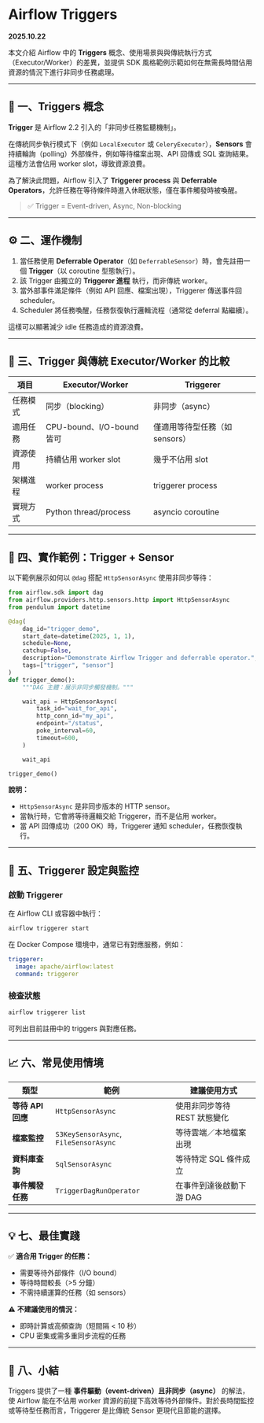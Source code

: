 # Airflow Triggers

**2025.10.22**

本文介紹 Airflow 中的 **Triggers** 概念、使用場景與與傳統執行方式（Executor/Worker）的差異，並提供 SDK 風格範例示範如何在無需長時間佔用資源的情況下進行非同步任務處理。

---

## 🧩 一、Triggers 概念

**Trigger** 是 Airflow 2.2 引入的「非同步任務監聽機制」。

在傳統同步執行模式下（例如 `LocalExecutor` 或 `CeleryExecutor`），**Sensors** 會持續輪詢（polling）外部條件，例如等待檔案出現、API 回傳或 SQL 查詢結果。這種方法會佔用 worker slot，導致資源浪費。

為了解決此問題，Airflow 引入了 **Triggerer process** 與 **Deferrable Operators**，允許任務在等待條件時進入休眠狀態，僅在事件觸發時被喚醒。

> ✅ Trigger = Event-driven, Async, Non-blocking

---

## ⚙️ 二、運作機制

1. 當任務使用 **Deferrable Operator**（如 `DeferrableSensor`）時，會先註冊一個 **Trigger**（以 coroutine 型態執行）。
2. 該 Trigger 由獨立的 **Triggerer 進程** 執行，而非傳統 worker。
3. 當外部事件滿足條件（例如 API 回應、檔案出現），Triggerer 傳送事件回 scheduler。
4. Scheduler 將任務喚醒，任務恢復執行邏輯流程（通常從 deferral 點繼續）。

這樣可以顯著減少 idle 任務造成的資源浪費。

---

## 🧠 三、Trigger 與傳統 Executor/Worker 的比較

| 項目   | Executor/Worker        | Triggerer           |
| ---- | ---------------------- | ------------------- |
| 任務模式 | 同步（blocking）           | 非同步（async）          |
| 適用任務 | CPU-bound、I/O-bound 皆可 | 僅適用等待型任務（如 sensors） |
| 資源使用 | 持續佔用 worker slot       | 幾乎不佔用 slot          |
| 架構進程 | worker process         | triggerer process   |
| 實現方式 | Python thread/process  | asyncio coroutine   |

---

## 🧩 四、實作範例：Trigger + Sensor

以下範例展示如何以 `@dag` 搭配 `HttpSensorAsync` 使用非同步等待：

```python
from airflow.sdk import dag
from airflow.providers.http.sensors.http import HttpSensorAsync
from pendulum import datetime

@dag(
    dag_id="trigger_demo",
    start_date=datetime(2025, 1, 1),
    schedule=None,
    catchup=False,
    description="Demonstrate Airflow Trigger and deferrable operator.",
    tags=["trigger", "sensor"]
)
def trigger_demo():
    """DAG 主體：展示非同步觸發機制。"""

    wait_api = HttpSensorAsync(
        task_id="wait_for_api",
        http_conn_id="my_api",
        endpoint="/status",
        poke_interval=60,
        timeout=600,
    )

    wait_api

trigger_demo()
```

**說明：**

* `HttpSensorAsync` 是非同步版本的 HTTP sensor。
* 當執行時，它會將等待邏輯交給 Triggerer，而不是佔用 worker。
* 當 API 回傳成功（200 OK）時，Triggerer 通知 scheduler，任務恢復執行。

---

## 🔧 五、Triggerer 設定與監控

### 啟動 Triggerer

在 Airflow CLI 或容器中執行：

```bash
airflow triggerer start
```

在 Docker Compose 環境中，通常已有對應服務，例如：

```yaml
triggerer:
  image: apache/airflow:latest
  command: triggerer
```

### 檢查狀態

```bash
airflow triggerer list
```

可列出目前註冊中的 triggers 與對應任務。

---

## 📈 六、常見使用情境

| 類型            | 範例                                    | 建議使用方式            |
| ------------- | ------------------------------------- | ----------------- |
| **等待 API 回應** | `HttpSensorAsync`                     | 使用非同步等待 REST 狀態變化 |
| **檔案監控**      | `S3KeySensorAsync`, `FileSensorAsync` | 等待雲端／本地檔案出現       |
| **資料庫查詢**     | `SqlSensorAsync`                      | 等待特定 SQL 條件成立     |
| **事件觸發任務**    | `TriggerDagRunOperator`               | 在事件到達後啟動下游 DAG    |

---

## 💡 七、最佳實踐

✅ **適合用 Trigger 的任務：**

* 需要等待外部條件（I/O bound）
* 等待時間較長（>5 分鐘）
* 不需持續運算的任務（如 sensors）

⚠️ **不建議使用的情況：**

* 即時計算或高頻查詢（短間隔 < 10 秒）
* CPU 密集或需多重同步流程的任務

---

## 📘 八、小結

Triggers 提供了一種 **事件驅動（event-driven）且非同步（async）** 的解法，使 Airflow 能在不佔用 worker 資源的前提下高效等待外部條件。對於長時間監控或等待型任務而言，Triggerer 是比傳統 Sensor 更現代且節能的選擇。
